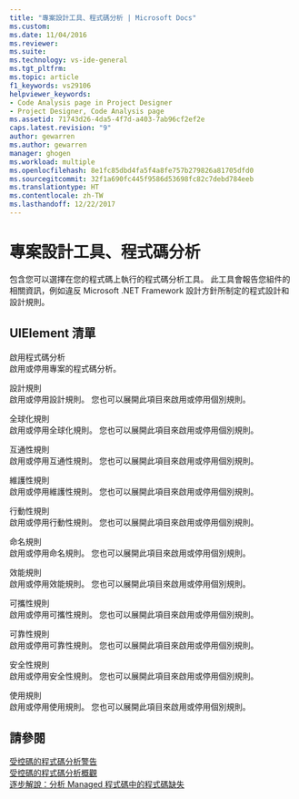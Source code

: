 ```yaml
---
title: "專案設計工具、程式碼分析 | Microsoft Docs"
ms.custom: 
ms.date: 11/04/2016
ms.reviewer: 
ms.suite: 
ms.technology: vs-ide-general
ms.tgt_pltfrm: 
ms.topic: article
f1_keywords: vs29106
helpviewer_keywords:
- Code Analysis page in Project Designer
- Project Designer, Code Analysis page
ms.assetid: 71743d26-4da5-4f7d-a403-7ab96cf2ef2e
caps.latest.revision: "9"
author: gewarren
ms.author: gewarren
manager: ghogen
ms.workload: multiple
ms.openlocfilehash: 8e1fc85dbd4fa5f4a8fe757b279826a81705dfd0
ms.sourcegitcommit: 32f1a690fc445f9586d53698fc82c7debd784eeb
ms.translationtype: HT
ms.contentlocale: zh-TW
ms.lasthandoff: 12/22/2017
---
```

# <a name="code-analysis-project-designer"></a>專案設計工具、程式碼分析
包含您可以選擇在您的程式碼上執行的程式碼分析工具。 此工具會報告您組件的相關資訊，例如違反 Microsoft .NET Framework 設計方針所制定的程式設計和設計規則。  
  
## <a name="uielement-list"></a>UIElement 清單  
 啟用程式碼分析  
 啟用或停用專案的程式碼分析。  
  
 設計規則  
 啟用或停用設計規則。 您也可以展開此項目來啟用或停用個別規則。  
  
 全球化規則  
 啟用或停用全球化規則。 您也可以展開此項目來啟用或停用個別規則。  
  
 互通性規則  
 啟用或停用互通性規則。 您也可以展開此項目來啟用或停用個別規則。  
  
 維護性規則  
 啟用或停用維護性規則。 您也可以展開此項目來啟用或停用個別規則。  
  
 行動性規則  
 啟用或停用行動性規則。 您也可以展開此項目來啟用或停用個別規則。  
  
 命名規則  
 啟用或停用命名規則。 您也可以展開此項目來啟用或停用個別規則。  
  
 效能規則  
 啟用或停用效能規則。 您也可以展開此項目來啟用或停用個別規則。  
  
 可攜性規則  
 啟用或停用可攜性規則。 您也可以展開此項目來啟用或停用個別規則。  
  
 可靠性規則  
 啟用或停用可靠性規則。 您也可以展開此項目來啟用或停用個別規則。  
  
 安全性規則  
 啟用或停用安全性規則。 您也可以展開此項目來啟用或停用個別規則。  
  
 使用規則  
 啟用或停用使用規則。 您也可以展開此項目來啟用或停用個別規則。  
  
## <a name="see-also"></a>請參閱  
 [受控碼的程式碼分析警告](../../code-quality/code-analysis-for-managed-code-warnings.md)   
 [受控碼的程式碼分析概觀](../../code-quality/code-analysis-for-managed-code-overview.md)   
 [逐步解說：分析 Managed 程式碼中的程式碼缺失](../../code-quality/walkthrough-analyzing-managed-code-for-code-defects.md)